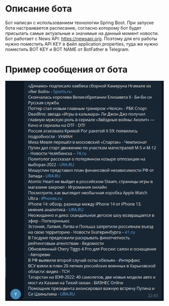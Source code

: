 # Описание бота
Бот написан с использованием технологии Spring Boot. При запуске бота настраивается расписание, согласно которому бот будет присылать самые актуальные и значимые на данный момент новости.
Бот работает с News API: https://newsapi.org. Поэтому для его работы нужно поместить API KEY в файл application.properties, туда же нужно поместить 
BOT KEY и BOT NAME от BotFather в Telegram.

# Пример сообщения от бота
![Image alt](https://github.com/Yannikupy/FastNewsTelegramBot/raw/master/image.png)

